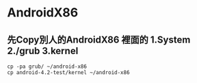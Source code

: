 AndroidX86
==========

## 先Copy別人的AndroidX86 裡面的 1.System 2./grub 3.kernel

```
cp -pa grub/ ~/android-x86
cp android-4.2-test/kernel ~/android-x86
```
